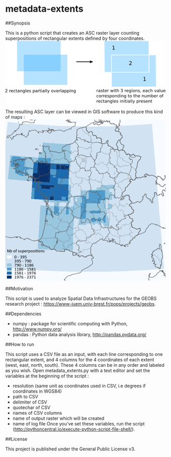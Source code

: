# metadata-extents

##Synopsis

This is a python script that creates an ASC raster layer counting superpositions of rectangular extents defined by four coordinates.
![Superposition of rectangles](superposition.png)

The resulting ASC layer can be viewed in GIS software to produce this kind of maps :
![Map example](map_example.png)

##Motivation

This script is used to analyze Spatial Data Infrastructures for the GEOBS research project : https://www-iuem.univ-brest.fr/pops/projects/geobs.

##Dependencies

- numpy : package for scientific computing with Python, http://www.numpy.org/
- pandas : Python data analysis library, http://pandas.pydata.org/

##How to run

This script uses a CSV file as an input, with each line corresponding to one rectangular extent, and 4 columns for the 4 coordinates of each extent (west, east, north, south). These 4 columns can be in any order and labeled as you wish.
Open metadata_extents.py with a text editor and set the variables at the beginning of the script : 
- resolution (same unit as coordinates used in CSV, i.e degrees if coordinates in WGS84)
- path to CSV
- delimiter of CSV
- quotechar of CSV
- names of CSV columns
- name of output raster which will be created
- name of log file
Once you've set these variables, run the script (http://pythoncentral.io/execute-python-script-file-shell/).

##License

This project is published under the General Public License v3.


